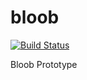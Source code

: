 bloob
=====

[![Build Status](https://travis-ci.org/onsetsu/bloob.svg?branch=master)](https://travis-ci.org/onsetsu/bloob)

Bloob Prototype